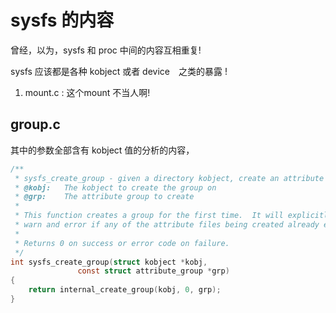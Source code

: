 # sysfs 的内容
曾经，以为，sysfs 和 proc 中间的内容互相重复!

sysfs 应该都是各种 kobject 或者 device　之类的暴露 !

1. mount.c : 这个mount 不当人啊!

## group.c
其中的参数全部含有 kobject 值的分析的内容，

```c
/**
 * sysfs_create_group - given a directory kobject, create an attribute group
 * @kobj:	The kobject to create the group on
 * @grp:	The attribute group to create
 *
 * This function creates a group for the first time.  It will explicitly
 * warn and error if any of the attribute files being created already exist.
 *
 * Returns 0 on success or error code on failure.
 */
int sysfs_create_group(struct kobject *kobj,
		       const struct attribute_group *grp)
{
	return internal_create_group(kobj, 0, grp);
}
```
